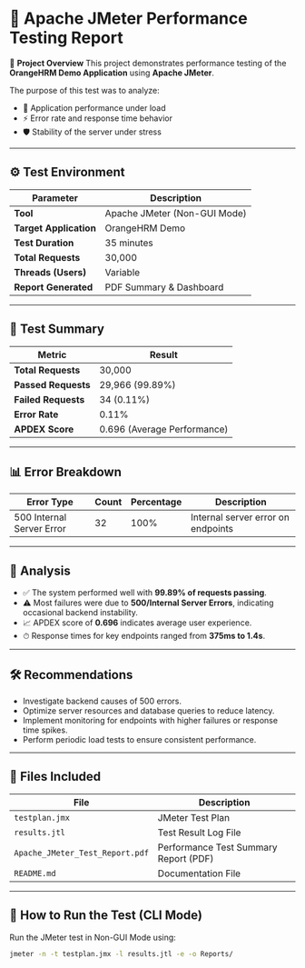 # 🧪 Apache JMeter Performance Testing Report 

📘 **Project Overview**
This project demonstrates performance testing of the **OrangeHRM Demo Application** using **Apache JMeter**.  

The purpose of this test was to analyze:

- 🚀 Application performance under load  
- ⚡ Error rate and response time behavior  
- 🛡️ Stability of the server under stress  

---

## ⚙️ Test Environment

| Parameter           | Description                               |
|--------------------|-------------------------------------------|
| **Tool**            | Apache JMeter (Non-GUI Mode)              |
| **Target Application** | OrangeHRM Demo                          |
| **Test Duration**   | 35 minutes                                |
| **Total Requests**  | 30,000                                     |
| **Threads (Users)** | Variable                                  |
| **Report Generated**| PDF Summary & Dashboard                   |

---

## 🧾 Test Summary

| Metric              | Result                                |
|-------------------|----------------------------------------|
| **Total Requests**     | 30,000                                 |
| **Passed Requests**    | 29,966 (99.89%)                        |
| **Failed Requests**    | 34 (0.11%)                              |
| **Error Rate**         | 0.11%                                   |
| **APDEX Score**        | 0.696 (Average Performance)            |

---

## 📊 Error Breakdown

| Error Type                  | Count | Percentage | Description                          |
|-----------------------------|-------|------------|--------------------------------------|
| 500 Internal Server Error    | 32    | 100%       | Internal server error on endpoints   |

---

## 🧠 Analysis

- ✅ The system performed well with **99.89% of requests passing**.  
- ⚠️ Most failures were due to **500/Internal Server Errors**, indicating occasional backend instability.  
- 📈 APDEX score of **0.696** indicates average user experience.  
- ⏱ Response times for key endpoints ranged from **375ms to 1.4s**.  

---

## 🛠️ Recommendations

- Investigate backend causes of 500 errors.  
- Optimize server resources and database queries to reduce latency.  
- Implement monitoring for endpoints with higher failures or response time spikes.  
- Perform periodic load tests to ensure consistent performance.  

---

## 📁 Files Included

| File                            | Description                                |
|--------------------------------|--------------------------------------------|
| `testplan.jmx`                  | JMeter Test Plan                            |
| `results.jtl`                   | Test Result Log File                         |
| `Apache_JMeter_Test_Report.pdf` | Performance Test Summary Report (PDF)       |
| `README.md`                     | Documentation File                          |

---

## 🚀 How to Run the Test (CLI Mode)

Run the JMeter test in Non-GUI Mode using:

```bash
jmeter -n -t testplan.jmx -l results.jtl -e -o Reports/

